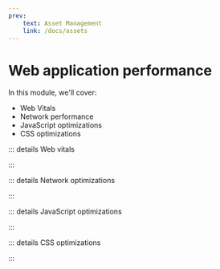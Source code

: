 ```yaml
---
prev:
    text: Asset Management 
    link: /docs/assets
---
```


<!-- markdownlint-disable MD007 MD010 MD013 MD024 MD033 MD041 -->

# Web application performance

In this module, we'll cover:

- Web Vitals
- Network performance
- JavaScript optimizations
- CSS optimizations

::: details Web vitals
<!--@include: ./web-vitals.md-->
:::

::: details Network optimizations
<!--@include: ./network-optimizations.md-->
:::

::: details JavaScript optimizations
<!--@include: ./javascript-optimizations.md-->
:::

::: details CSS optimizations
<!--@include: ./css-optimizations.md-->
:::
